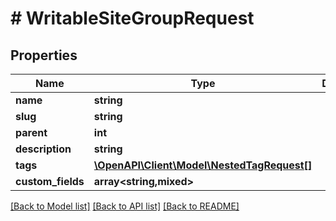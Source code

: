 # # WritableSiteGroupRequest

## Properties

Name | Type | Description | Notes
------------ | ------------- | ------------- | -------------
**name** | **string** |  |
**slug** | **string** |  |
**parent** | **int** |  |
**description** | **string** |  | [optional]
**tags** | [**\OpenAPI\Client\Model\NestedTagRequest[]**](NestedTagRequest.md) |  | [optional]
**custom_fields** | **array<string,mixed>** |  | [optional]

[[Back to Model list]](../../README.md#models) [[Back to API list]](../../README.md#endpoints) [[Back to README]](../../README.md)
